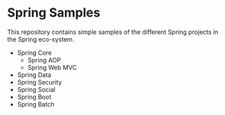 # Spring Samples

This repository contains simple samples of the different Spring projects in the Spring eco-system.

* Spring Core
	* Spring AOP
	* Spring Web MVC
* Spring Data
* Spring Security
* Spring Social
* Spring Boot
* Spring Batch
